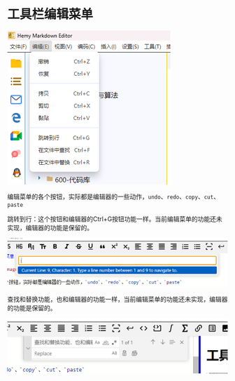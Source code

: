 # 工具栏编辑菜单

![](images/image.png)

编辑菜单的各个按钮，实际都是编辑器的一些动作，`undo`、`redo`、`copy`、`cut`、`paste`

跳转到行：这个按钮和编辑器的Ctrl+G按钮功能一样。当前编辑菜单的功能还未实现，编辑器的功能是保留的。

![](images/20241127202409.png)

查找和替换功能，也和编辑器的功能一样，当前编辑菜单的功能还未实现，编辑器的功能是保留的。

![](images/20241127202612.png)
